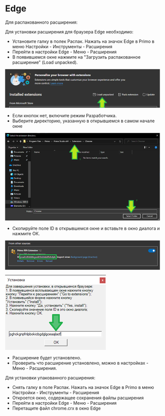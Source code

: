 # Edge

Для распакованного расширения:

Для установки расширения для браузера Edge необходимо:

* Установите галку в полек Распак. Нажать на значок Edge в Primo в меню Настройки - Инструменты - Расширения
* Перейти в настройки Edge - Меню - Расширения&#x20;
* В появившемся окне нажмите на "Загрузить распакованное расширение" (Load unpacked).

![](<../../../.gitbook/assets/image (271).png>)

* Если кнопок нет, включите режим Разработчика.
* Выберите директорию, указанную в открывшемся в самом начале окне

![](<../../../.gitbook/assets/image (264).png>)

* Скопируйте поле ID в открывшемся окне и вставьте в окно диалога и нажмите ОК.

![](<../../../.gitbook/assets/image (325).png>)

![](<../../../.gitbook/assets/image (334).png>)

* Расширение будет установлено.
* Проверить что расширение установлено, можно в настройках - Меню - Расширения.

Для установки упакованного расширения:

* Снять галку в поле Распак. Нажать на значок Edge в Primo в меню Настройки - Инструменты - Расширения
* Откроется окно, содержащее сохранения файлы расширения
* Перейти в настройки Edge - Меню - Расширения&#x20;
* Перетащите файл chrome.crx в окно Edge

